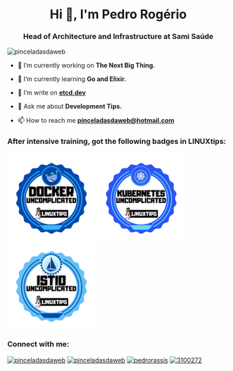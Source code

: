 <h1 align="center">Hi 👋, I'm Pedro Rogério</h1>
<h3 align="center">Head of Architecture and Infrastructure at Sami Saúde</h3>

<p align="left"><img src="https://komarev.com/ghpvc/?username=pinceladasdaweb" alt="pinceladasdaweb" /></p>

- 🔭 I’m currently working on **The Next Big Thing.**

- 🌱 I’m currently learning **Go and Elixir.**

- 🧠 I’m write on **<a href="https://etcd.dev" target="blank">etcd.dev</a>**

- 💬 Ask me about **Development Tips.**

- 📫 How to reach me **pinceladasdaweb@hotmail.com**

<p align="left">
<h3 align="left">After intensive training, got the following badges in LINUXtips:</h3>
<a href="#"><img align="center" src="/badges/docker.png" alt="pinceladasdaweb" height="200" width="200" /></a>
<a href="#"><img align="center" src="/badges/kubernetes.png" alt="pinceladasdaweb" height="200" width="200" /></a>
<a href="#"><img align="center" src="/badges/istio.png" alt="pinceladasdaweb" height="200" width="200" /></a>
</p>

<p align="left">
<h3 align="left">Connect with me:</h3>
<a href="https://dev.to/pinceladasdaweb" target="blank"><img align="center" src="https://cdn.jsdelivr.net/npm/simple-icons@3.0.1/icons/dev-dot-to.svg" alt="pinceladasdaweb" height="30" width="40" /></a>
<a href="https://twitter.com/pinceladasdaweb" target="blank"><img align="center" src="https://cdn.jsdelivr.net/npm/simple-icons@3.0.1/icons/twitter.svg" alt="pinceladasdaweb" height="30" width="40" /></a>
<a href="https://linkedin.com/in/pedrorassis" target="blank"><img align="center" src="https://cdn.jsdelivr.net/npm/simple-icons@3.0.1/icons/linkedin.svg" alt="pedrorassis" height="30" width="40" /></a>
<a href="https://stackoverflow.com/users/3100272" target="blank"><img align="center" src="https://cdn.jsdelivr.net/npm/simple-icons@3.0.1/icons/stackoverflow.svg" alt="3100272" height="30" width="40" /></a>
</p>
